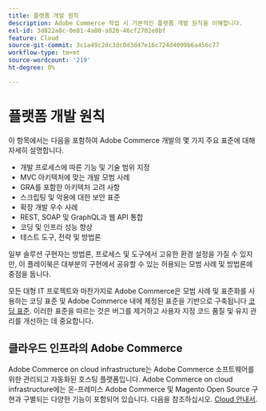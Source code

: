 ```yaml
---
title: 플랫폼 개발 원칙
description: Adobe Commerce 작업 시 기본적인 플랫폼 개발 원칙을 이해합니다.
exl-id: 3d822a8c-0e81-4a80-a820-46cf2702e0bf
feature: Cloud
source-git-commit: 3c1a49c2dc3dc0d3d47e16c724d4099b6a456c77
workflow-type: tm+mt
source-wordcount: '219'
ht-degree: 0%

---
```



# 플랫폼 개발 원칙

이 항목에서는 다음을 포함하여 Adobe Commerce 개발의 몇 가지 주요 표준에 대해 자세히 설명합니다.

- 개발 프로세스에 따른 기능 및 기술 범위 지정
- MVC 아키텍처에 맞는 개발 모범 사례
- GRA를 포함한 아키텍처 고려 사항
- 스크립팅 및 악용에 대한 보안 표준
- 확장 개발 우수 사례
- REST, SOAP 및 GraphQL과 웹 API 통합
- 코딩 및 인프라 성능 향상
- 테스트 도구, 전략 및 방법론

일부 솔루션 구현자는 방법론, 프로세스 및 도구에서 고유한 환경 설정을 가질 수 있지만, 이 플레이북은 대부분의 구현에서 공유할 수 있는 허용되는 모범 사례 및 방법론에 중점을 둡니다.

모든 대형 IT 프로젝트와 마찬가지로 Adobe Commerce은 모범 사례 및 표준화를 사용하는 코딩 표준 및 Adobe Commerce 내에 제정된 표준을 기반으로 구축됩니다 [코딩 표준](https://developer.adobe.com/commerce/php/coding-standards/). 이러한 표준을 따르는 것은 버그를 제거하고 사용자 지정 코드 품질 및 유지 관리를 개선하는 데 중요합니다.

## 클라우드 인프라의 Adobe Commerce

Adobe Commerce on cloud infrastructure는 Adobe Commerce 소프트웨어를 위한 관리되고 자동화된 호스팅 플랫폼입니다. Adobe Commerce on cloud infrastructure에는 온-프레미스 Adobe Commerce 및 Magento Open Source 구현과 구별되는 다양한 기능이 포함되어 있습니다. 다음을 참조하십시오. [Cloud 안내서](https://experienceleague.adobe.com/docs/commerce-cloud-service/user-guide/overview.html).
